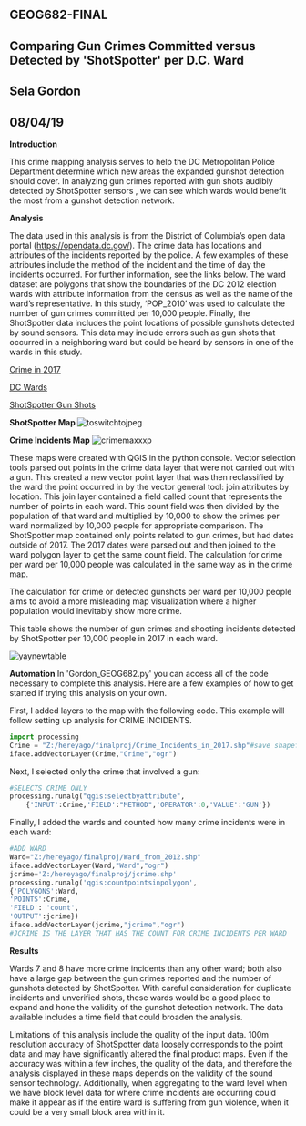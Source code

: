 ## GEOG682-FINAL
## Comparing  Gun Crimes Committed versus Detected by 'ShotSpotter' per D.C. Ward
## Sela Gordon
## 08/04/19

**Introduction**

This crime mapping analysis serves to help the DC Metropolitan Police Department determine which new areas the expanded gunshot detection should cover. In analyzing gun crimes reported  with gun shots audibly detected by ShotSpotter sensors , we can see which wards would benefit the most from a gunshot detection network. 

**Analysis**

The data used in this analysis is from the District of Columbia’s open data portal (https://opendata.dc.gov/). The crime data has locations and attributes of the incidents reported by the police. A few examples of these attributes include the method of the incident and the time of day the incidents occurred. For further information, see the links below. The ward dataset are polygons that show the boundaries of the DC 2012 election wards with attribute information from the census as well as the name of the ward’s representative. In this study, ‘POP_2010’ was used to calculate the number of gun crimes committed per 10,000 people. Finally, the ShotSpotter data includes the point locations of possible gunshots detected by sound sensors. This data may include errors such as gun shots that occurred in a neighboring ward but could be heard by sensors in one of the wards in this study.


[Crime in 2017](https://opendata.dc.gov/datasets/crime-incidents-in-2017)

[DC Wards](https://opendata.dc.gov/datasets/ward-from-2012)

[ShotSpotter Gun Shots](https://opendata.dc.gov/datasets/shot-spotter-gun-shots)



**ShotSpotter Map**
![toswitchtojpeg](https://user-images.githubusercontent.com/24280548/62432763-6b9edd80-b6ff-11e9-970f-a27ad171226c.jpg)





**Crime Incidents Map**
![crimemaxxxp](https://user-images.githubusercontent.com/24280548/62429888-de4d9000-b6e2-11e9-9dd4-b2cbb23a6053.png)





These maps were created with QGIS in the python console. Vector selection tools parsed out points in the crime data layer that were not carried out with a gun. This created a new vector point layer that was then reclassified by the ward the point occurred  in by the vector general tool: join attributes by location. This join layer contained a field called count that represents the number of points in each ward. This count field was then divided by the population of that ward and multiplied by 10,000 to show the crimes per ward normalized by 10,000 people for appropriate comparison. The ShotSpotter map contained only points related to gun crimes, but had dates outside of 2017. The 2017 dates were parsed out and then joined to the ward polygon layer to get the same count field. The calculation for crime per ward per 10,000 people was calculated in the same way as in the crime map. 

The calculation for crime or detected gunshots per ward per 10,000 people aims to avoid a more misleading map visualization where a higher population would inevitably show more crime. 

This table shows the number of gun crimes and shooting incidents detected by ShotSpotter per 10,000 people in 2017 in each ward.


![yaynewtable](https://user-images.githubusercontent.com/24280548/62432958-62624080-b700-11e9-9a7a-80ebe8ff8d74.JPG)








**Automation**
In 'Gordon_GEOG682.py' you can access all of the code necessary to complete this analysis. Here are a few examples of how to get started if trying this analysis on your own.

First, I added layers to the map with the following code. This example will follow setting up analysis for CRIME INCIDENTS. 
```python
import processing
Crime = "Z:/hereyago/finalproj/Crime_Incidents_in_2017.shp"#save shapefile as new variable
iface.addVectorLayer(Crime,"Crime","ogr")
```
Next, I selected only the crime that involved a gun:

```python
#SELECTS CRIME ONLY
processing.runalg("qgis:selectbyattribute", 
    {'INPUT':Crime,'FIELD':"METHOD",'OPERATOR':0,'VALUE':'GUN'})
```
Finally, I added the wards and counted how many crime incidents were in each ward:
```python
#ADD WARD
Ward="Z:/hereyago/finalproj/Ward_from_2012.shp"
iface.addVectorLayer(Ward,"Ward","ogr")
jcrime='Z:/hereyago/finalproj/jcrime.shp'
processing.runalg('qgis:countpointsinpolygon',
{'POLYGONS':Ward,
'POINTS':Crime,
'FIELD': 'count',
'OUTPUT':jcrime})
iface.addVectorLayer(jcrime,"jcrime","ogr")
#JCRIME IS THE LAYER THAT HAS THE COUNT FOR CRIME INCIDENTS PER WARD
```


**Results**

Wards 7 and 8 have more crime incidents than any other ward; both also have a large gap between the gun crimes reported and the number of gunshots detected by ShotSpotter. With careful consideration for duplicate incidents and unverified shots, these wards would be a good place to expand and hone the validity of the gunshot detection network. The data available includes a time field that could broaden the analysis. 

Limitations of this analysis include the quality of the input data. 100m resolution accuracy of ShotSpotter data  loosely corresponds to the point data and may have significantly altered the final product maps. Even if the accuracy was within a few inches, the quality of the data, and therefore the analysis displayed in these maps depends on the validity of the sound sensor technology. Additionally, when aggregating to the ward level when we have block level data for where crime incidents are occurring  could make it appear as if the entire ward is suffering from gun violence, when it could be a very small block area within it. 
